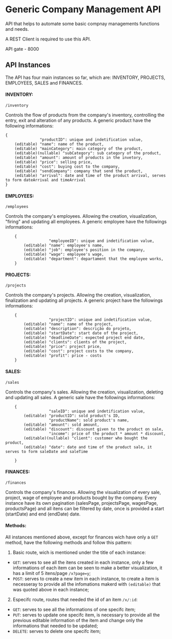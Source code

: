 # Generic Company Management API 
API that helps to automate some basic compnay managements functions and needs.

A REST Client is required to use this API.

API gate - 8000

## API Instances
The API has four main instances so far, which are: INVENTORY, PROJECTS, EMPLOYEES, SALES and FINANCES.

#### INVENTORY:
`/inventory`

Controls the flow of products from the company's inventory, controlling the entry, exit and alteration of any products. A generic product have the following informations:
    
    {
                   "productID": unique and indetification value,
        (editable) "name": name of the product,
        (editable) "mainCategory": main category of the product,
        (editable)(nullable) "subCategory": sub category of the product,
        (editable) "amount": amount of products in the invetory,
        (editable) "price": selling price,
        (editable) "cost": buying cost to the company,
        (editable) "sendCompany": company that send the product,
        (editable) "arrival": date and time of the product arrival, serves to form dateArrival and timeArrival
    }
 
#### EMPLOYEES:
`/employees`

Controls the company's employees. Allowing the creation, visualization, "firing" and updating all employees. A generic employee have the followings informations:

        {
                       "employeeID": unique and indetification value,
            (editable) "name": employee's name,
            (editable) "job": employee's position in the company,
            (editable) "wage": employee's wage,
            (editable) "department": departament that the employee works, 
        }
        

#### PROJECTS:
`/projects`

Controls the company's projects. Allowing the creation, visualization, finalization and updating all projects. A generic project have the followings informations:

        {
                       "projectID": unique and indetification value,
            (editable) "name": name of the project,
            (editable) "description": descrição do projeto,
            (editable) "startDate": start date of the project, 
            (editable) "deadlineDate": expected project end date,
            (editable) "clients": clients of the project,
            (editable) "price": project price,
            (editable) "cost": project costs to the company,
            (editable) "profit": price - costs
        }
        
        
#### SALES:
`/sales`

Controls the company's sales. Allowing the creation, visualization, deleting and updating all sales. A generic sale have the followings informations:

        {
                       "saleID": unique and indetification value,
            (editable) "productID": sold product's ID,
                       "productName": sold product's name,
            (editable) "amount": sold amount,
            (editable) "discount": discount given to the product on sale,
                       "income": price of the product * amount * discount,
            (editable)(nullable) "client": customer who bought the product,
            (editable) "date": date and time of the product sale, it serves to form saleDate and saleTime
            
        }

#### FINANCES:
`/finances`

Controls the company's finances. Allowing the visualization of every sale, project, wage of employee and products bought by the company. Every instance have its own pagination (salesPage, projectsPage, wagesPage, productsPage) and all itens can be filtered by date, once is provided a start (startDate) and end (endDate) date.

#### Methods:

All instances mentioned above, except for finances wich have only a `GET` method, have the following methods and follow this pattern:

1. Basic route, wich is mentioned under the title of each instance:
 * `GET`: serves to see all the itens created in each instance, only a few informations of each item can be seen to make a better visualization, it has a limit of 5 itens/page `/x?page=y`;
 * `POST`: serves to create a new item in each instance, to create a item is necesseray to provide all the infomations makerd with `(editable)` that was quoted above in each instance;
 
 2. Especifc route, routes that needed the id of an item `/x/:id`:
  * `GET`: serves to see all the informations of one specifc item;
  * `PUT`: serves to update one specifc item, is necessary to provide all the previous editable information of the item and change only the informations that needed to be updated;
  * `DELETE`: serves to delete one specifc item;
